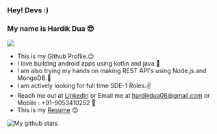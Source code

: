 
### Hey! Devs :)



### My name is Hardik Dua 😎


![](https://komarev.com/ghpvc/?username=hardik0899)


- This is my Github Profile.😉
- I love building android apps using kotlin and java.💙
- I am also trying my hands on making REST API's using Node.js and MongoDB.💚
- I am actively looking for full time SDE-1 Roles.✌
- Reach me out at <a href="https://www.linkedin.com/in/hardik0899/">Linkedin</a> or Email me at hardikdua08@gmail.com or Mobile : +91-9053410252 🙌
- This is my <a href="https://docs.google.com/document/d/1pMGV-IE1U_GUjTNuLFFA2zXRv475Mi90f7qwdU40i1E/edit">Resume</a> 😊


![My github stats](https://github-readme-stats.vercel.app/api?username=hardik0899&theme=radical&show_icons=true)          




